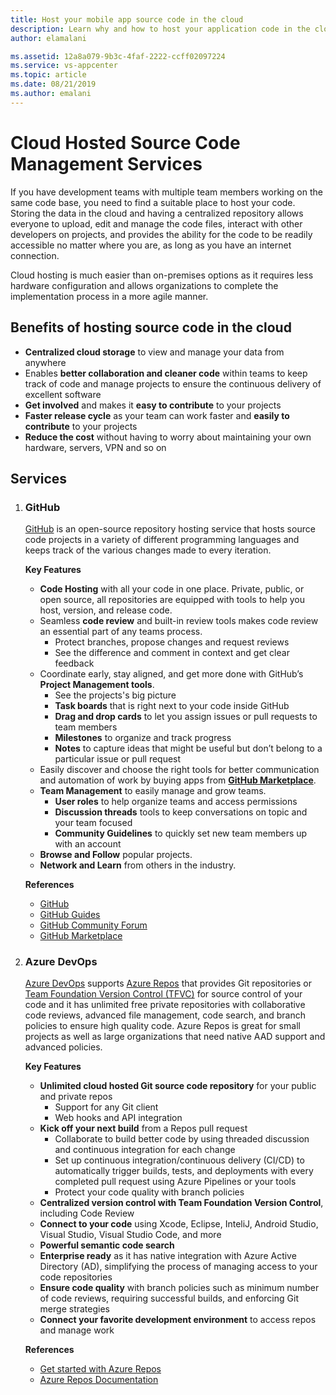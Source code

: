 ```yaml
---
title: Host your mobile app source code in the cloud
description: Learn why and how to host your application code in the cloud
author: elamalani

ms.assetid: 12a8a079-9b3c-4faf-2222-ccff02097224
ms.service: vs-appcenter
ms.topic: article
ms.date: 08/21/2019
ms.author: emalani
---
```


# Cloud Hosted Source Code Management Services
If you have development teams with multiple team members working on the same code base, you need to find a suitable place to host your code. Storing the data in the cloud and having a centralized repository allows everyone to upload, edit and manage the code files, interact with other developers on projects, and provides the ability for the code to be readily accessible no matter where you are, as long as you have an internet connection.

Cloud hosting is much easier than on-premises options as it requires less hardware configuration and allows organizations to complete the implementation process in a more agile manner.

## Benefits of hosting source code in the cloud
- **Centralized cloud storage** to view and manage your data from anywhere
- Enables **better collaboration and cleaner code** within teams to keep track of code and manage projects to ensure the continuous delivery of excellent software
- **Get involved** and makes it **easy to contribute** to your projects
- **Faster release cycle** as your team can work faster and **easily to contribute** to your projects
- **Reduce the cost** without having to worry about maintaining your own hardware, servers, VPN and so on

## Services

1. ### **GitHub**
    [GitHub](https://github.com/) is an open-source repository hosting service that hosts source code projects in a variety of different programming languages and keeps track of the various changes made to every iteration.

    **Key Features**
    - **Code Hosting** with all your code in one place. Private, public, or open source, all repositories are equipped with tools to help you host, version, and release code.
    - Seamless **code review** and built-in review tools makes code review an essential part of any teams process.
        - Protect branches, propose changes and request reviews
        - See the difference and comment in context and get clear feedback
    - Coordinate early, stay aligned, and get more done with GitHub’s **Project Management tools**.
        - See the projects's big picture
        - **Task boards** that is right next to your code inside GitHub
        - **Drag and drop cards** to let you assign issues or pull requests to team members
        - **Milestones** to organize and track progress
        - **Notes** to capture ideas that might be useful but don’t belong to a particular issue or pull request
    - Easily discover and choose the right tools for better communication and automation of work by buying apps from **[GitHub Marketplace](https://github.com/marketplace)**.
    - **Team Management** to easily manage and grow teams.
        - **User roles** to help organize teams and access permissions
        - **Discussion threads** tools to keep conversations on topic and your team focused
        - **Community Guidelines** to quickly set new team members up with an account
    - **Browse and Follow** popular projects.
    - **Network and Learn** from others in the industry.
    
    **References**
    - [GitHub](https://github.com/)
    - [GitHub Guides](https://guides.github.com/)
    - [GitHub Community Forum](https://github.community/)
    - [GitHub Marketplace](https://github.com/marketplace)

2. ### **Azure DevOps**
    [Azure DevOps](https://azure.microsoft.com/en-us/services/devops/) supports [Azure Repos](https://azure.microsoft.com/en-us/services/devops/repos/) that provides Git repositories or [Team Foundation Version Control (TFVC)](https://docs.microsoft.com/en-us/azure/devops/repos/tfvc/index?view=azure-devops) for source control of your code and it has unlimited free private repositories with collaborative code reviews, advanced file management, code search, and branch policies to ensure high quality code. Azure Repos is great for small projects as well as large organizations that need native AAD support and advanced policies.
     
    **Key Features**
    - **Unlimited cloud hosted Git source code repository** for your public and private repos
        - Support for any Git client
        - Web hooks and API integration
    - **Kick off your next build** from a Repos pull request
        - Collaborate to build better code by using threaded discussion and continuous integration for each change
        - Set up continuous integration/continuous delivery (CI/CD) to automatically trigger builds, tests, and deployments with every completed pull request using Azure Pipelines or your tools
        - Protect your code quality with branch policies
    - **Centralized version control with Team Foundation Version Control**, including Code Review
    - **Connect to your code** using Xcode, Eclipse, InteliJ, Android Studio, Visual Studio, Visual Studio Code, and more
    - **Powerful semantic code search**
    - **Enterprise ready** as it has native integration with Azure Active Directory (AD), simplifying the process of managing access to your code repositories
    - **Ensure code quality** with branch policies such as minimum number of code reviews, requiring successful builds, and enforcing Git merge strategies
    - **Connect your favorite development environment** to access repos and manage work

    **References**
    - [Get started with Azure Repos](https://azure.microsoft.com/en-us/services/devops/repos/) 
    - [Azure Repos Documentation](https://docs.microsoft.com/en-us/azure/devops/repos/?view=azure-devops)

   